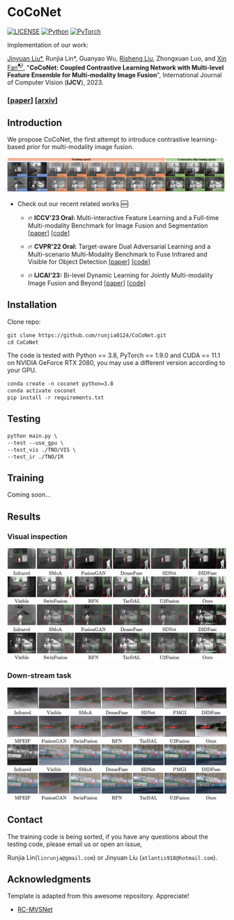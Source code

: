 

  <h1 align="left">CoCoNet</h1>

[![LICENSE](https://img.shields.io/badge/license-MIT-green)](https://github.com/wdhudiekou/IRFS/blob/main/LICENSE)
[![Python](https://img.shields.io/badge/python-3.8-blue.svg)](https://www.python.org/)
[![PyTorch](https://img.shields.io/badge/pytorch-1.9.0-%237732a8)](https://pytorch.org/)

Implementation of our work:

[Jinyuan Liu\*](https://scholar.google.com/citations?user=a1xipwYAAAAJ&hl=zh-CN&oi=ao), Runjia Lin\*, Guanyao Wu, [Risheng Liu](https://scholar.google.com/citations?user=DzuhImQAAAAJ&hl=zh-CN), Zhongxuan Luo, and [Xin Fan<sup>📭</sup>](https://scholar.google.com/citations?user=vLN1njoAAAAJ&hl=zh-CN&oi=ao), "**CoCoNet: Coupled Contrastive Learning Network with Multi-level Feature Ensemble for Multi-modality Image Fusion**", International Journal of Computer Vision (**IJCV**), 2023.


### [[paper](https://arxiv.org/pdf/2211.10960.pdf)]    [[arxiv](https://arxiv.org/pdf/2211.10960.pdf)]


## Introduction

We propose CoCoNet, the first attempt to introduce contrastive learning-based prior for multi-modality image fusion. 

![](demo/pipeline.png)


- Check out our recent related works 🆕:
  - 🔥 **ICCV'23 Oral:** Multi-interactive Feature Learning and a Full-time Multi-modality Benchmark for Image Fusion and Segmentation [[paper]](https://arxiv.org/pdf/2308.02097.pdf) [[code]](https://github.com/JinyuanLiu-CV/SegMiF)
     
  - 🔥 **CVPR'22 Oral:** Target-aware Dual Adversarial Learning and a Multi-scenario Multi-Modality
Benchmark to Fuse Infrared and Visible for Object Detection [[paper]](https://openaccess.thecvf.com/content/CVPR2022/papers/Liu_Target-Aware_Dual_Adversarial_Learning_and_a_Multi-Scenario_Multi-Modality_Benchmark_To_CVPR_2022_paper.pdf) [[code]](https://github.com/JinyuanLiu-CV/TarDAL)
  - 🔥 **IJCAI'23:** Bi-level Dynamic Learning for Jointly Multi-modality Image Fusion and Beyond [[paper]](https://arxiv.org/pdf/2305.06720.pdf) [[code]](https://github.com/LiuZhu-CV/BDLFusion)



## Installation

Clone repo:
```
git clone https://github.com/runjia0124/CoCoNet.git
cd CoCoNet
```

The code is tested with Python == 3.8, PyTorch == 1.9.0 and CUDA == 11.1 on NVIDIA GeForce RTX 2080, you may use a different version according to your GPU. 
```
conda create -n coconet python=3.8
conda activate coconet
pip install -r requirements.txt
```

## Testing
```
python main.py \
--test --use_gpu \    
--test_vis ./TNO/VIS \
--test_ir ./TNO/IR 
```

## Training
Coming soon...

## Results
### Visual inspection
![](demo/visual.png)
### Down-stream task
![](demo/visual_2.png)



## Contact
The training code is being sorted, if you have any questions about the testing code, please email us or open an issue, 

Runjia Lin(`linrunja@gmail.com`) or Jinyuan Liu (`atlantis918@hotmail.com`).

## Acknowledgments

Template is adapted from this awesome repository. Appreciate!

* [RC-MVSNet](https://github.com/Boese0601/RC-MVSNet)


